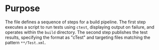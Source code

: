 # Purpose
The file defines a sequence of steps for a build pipeline. The first step executes a script to run tests using `ctest`, displaying output on failure, and operates within the `build` directory. The second step publishes the test results, specifying the format as "cTest" and targeting files matching the pattern `**/Test.xml`.
